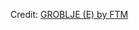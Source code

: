 <div id="observablehq-d397f413"></div>
<p>Credit: <a href="https://observablehq.com/d/3fc8f447188ee038">GROBLJE (E) by FTM</a></p>

<link rel="stylesheet" href="https://cdn.jsdelivr.net/npm/@observablehq/inspector@5/dist/inspector.css">
<script type="module">
import {Runtime, Inspector} from "https://cdn.jsdelivr.net/npm/@observablehq/runtime@5/dist/runtime.js";
import define from "https://api.observablehq.com/d/3fc8f447188ee038.js?";
new Runtime().module(define, Inspector.into("#observablehq-d397f413"));
</script>
